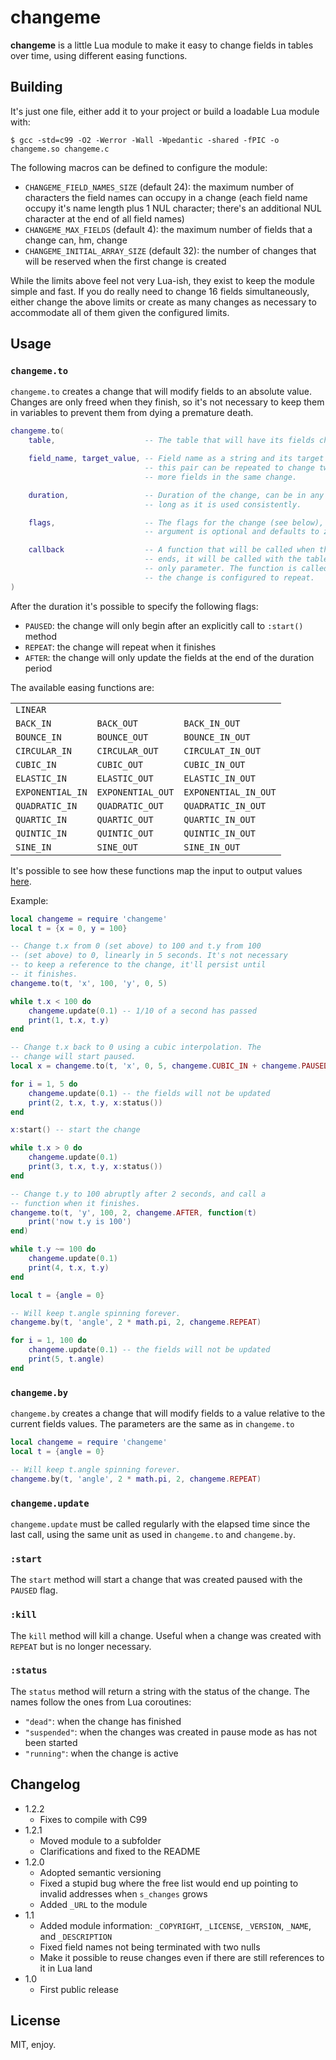 # changeme

**changeme** is a little Lua module to make it easy to change fields in tables over time, using different easing functions.

## Building

It's just one file, either add it to your project or build a loadable Lua module with:

```
$ gcc -std=c99 -O2 -Werror -Wall -Wpedantic -shared -fPIC -o changeme.so changeme.c
```

The following macros can be defined to configure the module:

* `CHANGEME_FIELD_NAMES_SIZE` (default 24): the maximum number of characters the field names can occupy in a change (each field name occupy it's name length plus 1 NUL character; there's an additional NUL character at the end of all field names)
* `CHANGEME_MAX_FIELDS` (default 4): the maximum number of fields that a change can, hm, change
* `CHANGEME_INITIAL_ARRAY_SIZE` (default 32): the number of changes that will be reserved when the first change is created

While the limits above feel not very Lua-ish, they exist to keep the module simple and fast. If you do really need to change 16 fields simultaneously, either change the above limits or create as many changes as necessary to accommodate all of them given the configured limits.

## Usage

### `changeme.to`

`changeme.to` creates a change that will modify fields to an absolute value. Changes are only freed when they finish, so it's not necessary to keep them in variables to prevent them from dying a premature death.

```lua
changeme.to(
    table,                    -- The table that will have its fields changed.

    field_name, target_value, -- Field name as a string and its target value,
                              -- this pair can be repeated to change two or
                              -- more fields in the same change.

    duration,                 -- Duration of the change, can be in any unit as
                              -- long as it is used consistently.

    flags,                    -- The flags for the change (see below), this
                              -- argument is optional and defaults to zero.

    callback                  -- A function that will be called when the change
                              -- ends, it will be called with the table as its
                              -- only parameter. The function is called even if
                              -- the change is configured to repeat.
)
```

After the duration it's possible to specify the following flags:

* `PAUSED`: the change will only begin after an explicitly call to `:start()` method
* `REPEAT`: the change will repeat when it finishes
* `AFTER`: the change will only update the fields at the end of the duration period

The available easing functions are:

||||
|---|---|---|
|`LINEAR`|||
|`BACK_IN`|`BACK_OUT`|`BACK_IN_OUT`|
|`BOUNCE_IN`|`BOUNCE_OUT`|`BOUNCE_IN_OUT`|
|`CIRCULAR_IN`|`CIRCULAR_OUT`|`CIRCULAT_IN_OUT`|
|`CUBIC_IN`|`CUBIC_OUT`|`CUBIC_IN_OUT`|
|`ELASTIC_IN`|`ELASTIC_OUT`|`ELASTIC_IN_OUT`|
|`EXPONENTIAL_IN`|`EXPONENTIAL_OUT`|`EXPONENTIAL_IN_OUT`|
|`QUADRATIC_IN`|`QUADRATIC_OUT`|`QUADRATIC_IN_OUT`|
|`QUARTIC_IN`|`QUARTIC_OUT`|`QUARTIC_IN_OUT`|
|`QUINTIC_IN`|`QUINTIC_OUT`|`QUINTIC_IN_OUT`|
|`SINE_IN`|`SINE_OUT`|`SINE_IN_OUT`|

It's possible to see how these functions map the input to output values [here](https://easings.net/en).

Example:

```lua
local changeme = require 'changeme'
local t = {x = 0, y = 100}

-- Change t.x from 0 (set above) to 100 and t.y from 100
-- (set above) to 0, linearly in 5 seconds. It's not necessary
-- to keep a reference to the change, it'll persist until
-- it finishes.
changeme.to(t, 'x', 100, 'y', 0, 5)

while t.x < 100 do
    changeme.update(0.1) -- 1/10 of a second has passed
    print(1, t.x, t.y)
end

-- Change t.x back to 0 using a cubic interpolation. The
-- change will start paused.
local x = changeme.to(t, 'x', 0, 5, changeme.CUBIC_IN + changeme.PAUSED)

for i = 1, 5 do
    changeme.update(0.1) -- the fields will not be updated
    print(2, t.x, t.y, x:status())
end

x:start() -- start the change

while t.x > 0 do
    changeme.update(0.1)
    print(3, t.x, t.y, x:status())
end

-- Change t.y to 100 abruptly after 2 seconds, and call a
-- function when it finishes.
changeme.to(t, 'y', 100, 2, changeme.AFTER, function(t)
    print('now t.y is 100')
end)

while t.y ~= 100 do
    changeme.update(0.1)
    print(4, t.x, t.y)
end

local t = {angle = 0}

-- Will keep t.angle spinning forever.
changeme.by(t, 'angle', 2 * math.pi, 2, changeme.REPEAT)

for i = 1, 100 do
    changeme.update(0.1) -- the fields will not be updated
    print(5, t.angle)
end
```

### `changeme.by`

`changeme.by` creates a change that will modify fields to a value relative to the current fields values. The parameters are the same as in `changeme.to`

```lua
local changeme = require 'changeme'
local t = {angle = 0}

-- Will keep t.angle spinning forever.
changeme.by(t, 'angle', 2 * math.pi, 2, changeme.REPEAT)
```

### `changeme.update`

`changeme.update` must be called regularly with the elapsed time since the last call, using the same unit as used in `changeme.to` and `changeme.by`.

### `:start`

The `start` method will start a change that was created paused with the `PAUSED` flag.

### `:kill`

The `kill` method will kill a change. Useful when a change was created with `REPEAT` but is no longer necessary.

### `:status`

The `status` method will return a string with the status of the change. The names follow the ones from Lua coroutines:

* `"dead"`: when the change has finished
* `"suspended"`: when the changes was created in pause mode as has not been started
* `"running"`: when the change is active

## Changelog

* 1.2.2
  * Fixes to compile with C99
* 1.2.1
  * Moved module to a subfolder
  * Clarifications and fixed to the README
* 1.2.0
  * Adopted semantic versioning
  * Fixed a stupid bug where the free list would end up pointing to invalid addresses when `s_changes` grows
  * Added `_URL` to the module
* 1.1
  * Added module information: `_COPYRIGHT`, `_LICENSE`, `_VERSION`, `_NAME`, and `_DESCRIPTION`
  * Fixed field names not being terminated with two nulls
  * Make it possible to reuse changes even if there are still references to it in Lua land
* 1.0
  * First public release

## License

MIT, enjoy.
